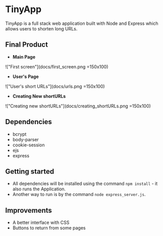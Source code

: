 # TinyApp

TinyApp is a full stack web application built with Node and Express which allows users to shorten long URLs.


## Final Product

* **Main Page** 

!["First screen"](docs/first_screen.png =150x100)

* **User's Page**

!["User's short URLs"](docs/urls.png =150x100)

* **Creating New shortURLs**

!["Creating new shortURLs"](docs/creating_shortURLs.png =150x100)


## Dependencies
* bcrypt
* body-parser
* cookie-session
* ejs
* express


## Getting started
- All dependencies will be installed using the command `npm install` - it also runs the Application.
- Another way to run is by the command `node express_server.js`.


## Improvements
- A better interface with CSS
- Buttons to return from some pages